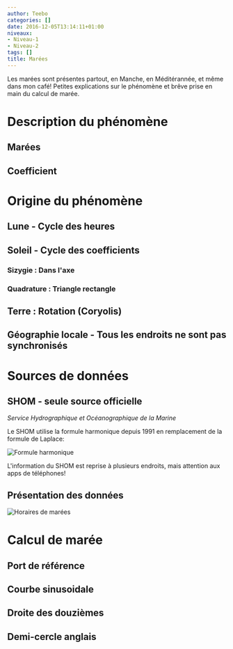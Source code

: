 ```yaml
---
author: Teebo
categories: []
date: 2016-12-05T13:14:11+01:00
niveaux:
- Niveau-1
- Niveau-2
tags: []
title: Marées
---
```

Les marées sont présentes partout, en Manche, en Méditérannée, et même dans mon café!
Petites explications sur le phénomène et brêve prise en main du calcul de marée.

<!--more-->

# Description du phénomène
## Marées
## Coefficient

# Origine du phénomène
## Lune - Cycle des heures
## Soleil - Cycle des coefficients
### Sizygie : Dans l'axe
### Quadrature : Triangle rectangle
## Terre : Rotation (Coryolis)
## Géographie locale - Tous les endroits ne sont pas synchronisés

# Sources de données
## SHOM - seule source officielle
*Service Hydrographique et Océanographique de la Marine*

Le SHOM utilise la formule harmonique depuis 1991 en remplacement de la formule de Laplace:

![Formule harmonique](../../img/topos/harmonique.png)

L'information du SHOM est reprise à plusieurs endroits, mais attention aux apps de téléphones!

## Présentation des données

![Horaires de marées](../../img/topos/ports.png)

# Calcul de marée
## Port de référence
## Courbe sinusoidale
## Droite des douzièmes
## Demi-cercle anglais
